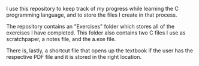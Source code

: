 I use this repository to keep track of my progress while learning the C programming language, and to store the files I create in that process.

The repository contains an "Exercises" folder which stores all of the exercises I have completed.
This folder also contains two C files I use as scratchpaper, a notes file, and the a.exe file.

There is, lastly, a shortcut file that opens up the textbook if the user has the respective PDF file and it is stored in the right location.
